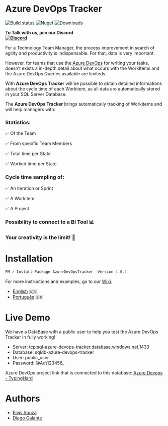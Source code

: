 # Azure DevOps Tracker


[![Build status](https://dev.azure.com/TypingHard/Typing%20Hard%20Project/_apis/build/status/typinghard.azure-devops-tracker)](https://dev.azure.com/TypingHard/Typing%20Hard%20Project/_build/latest?definitionId=6)
[![Nuget](https://img.shields.io/nuget/v/AzureDevOpsTracker)](https://www.nuget.org/packages/AzureDevOpsTracker/)
[![Downloads](https://img.shields.io/nuget/dt/AzureDevOpsTracker)](https://www.nuget.org/packages/AzureDevOpsTracker/)


**To Talk with us, join our Discord
<br/>
[![Discord](https://img.shields.io/discord/901427875301974026?color=%235865f2&label=Join%20Typing%20Hard)](https://discord.gg/pbBNfNAYTH)**

For a Technology Team Manager, the process improvement in search of agility and productivity is indispensable. For that, data is very important.


However, for teams that use the [Azure DevOps](https://dev.azure.com/) for writing your tasks, doesn’t exists a in-depth detail about what occurs with the WorkItems and the Azure DevOps Queries available are limiteds.

With **Azure DevOps Tracker** will be possible to obtain detailed informations about the cycle time of each Workitem, as all data are automatically stored in your SQL Server Database.


The **Azure DevOps Tracker** brings automatically tracking of Workitems and will help managers with:
### Statistics:
✅ Of the Team
 
 ✅ From specific Team Members
 
 ✅ Total time per State
  
 ✅ Worked time per State
  
 ### Cycle time sampling of:
 
  ✅ An iteration or Sprint
  
  ✅ A Workitem
  
  ✅ A Project

 ### Possibility to connect to a BI Tool 📊
 ### Your creativity is the limit! 🚀


# Installation
```c#
PM > Install-Package AzureDevOpsTracker -Version 1.0.1
``` 
For more instructions and examples, go to our [Wiki](https://github.com/typinghard/azure-devops-tracker/wiki). 
 - [English](https://github.com/typinghard/azure-devops-tracker/wiki/English) 🇺🇸
 - [Português](https://github.com/typinghard/azure-devops-tracker/wiki/Português) 🇧🇷

# Live Demo
We have a DataBase with a public user to help you test the Azure DevOps Tracker in fully working!

- Server: tcp:sql-azure-devops-tracker.database.windows.net,1433
- Database: sqldb-azure-devops-tracker
- User: public_user
- Password: @Adt123456_

Azure DevOps project link that is connected to this database:
[Azure Devops - TypingHard](https://dev.azure.com/TypingHard/Typing%20Hard%20Project)

# Authors

* [Elvis Souza](https://www.linkedin.com/in/elvissouza/)
* [Diego Galante](https://www.linkedin.com/in/diego-galante/)
